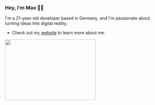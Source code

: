 ### Hey, I'm Max 👋🏼
I'm a 21-year-old developer based in Germany, and I'm passionate about turning ideas into digital reality.
- Check out my [website](https://maxportfoliosite.netlify.app/) to learn more about me.

<img src="https://github.com/karuzoXam/karuzoXam/assets/60605508/57327d16-820c-4a01-9098-152a62c74eb1" width="300px" height="200px" />


